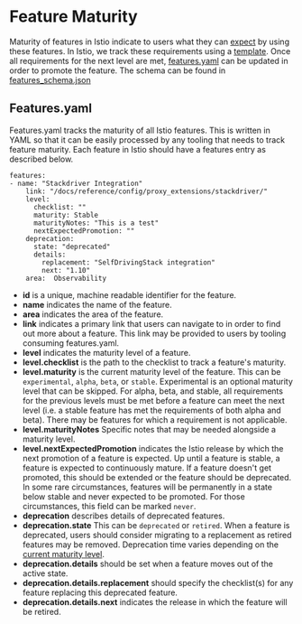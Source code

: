# Feature Maturity

Maturity of features in Istio indicate to users what they can [expect](https://istio.io/latest/about/feature-stages/) by using these
features. In Istio, we track these requirements using a [template](features/feature_template.md). Once all
requirements for the next level are met, [features.yaml](features.yaml) can be updated in order to promote the feature. The schema can be found in [features_schema.json](features_schema.json)

## Features.yaml

Features.yaml tracks the maturity of all Istio features. This is written
in YAML so that it can be easily processed by any tooling that needs to
track feature maturity. Each feature in Istio should have a features
entry as described below.

```
features:
- name: "Stackdriver Integration"
    link: "/docs/reference/config/proxy_extensions/stackdriver/"
    level:
      checklist: ""
      maturity: Stable
      maturityNotes: "This is a test"
      nextExpectedPromotion: ""
    deprecation:
      state: "deprecated"
      details:
        replacement: "SelfDrivingStack integration"
        next: "1.10"
    area:  Observability
```
* **id** is a unique, machine readable identifier for the feature.
* **name** indicates the name of the feature.
* **area** indicates the area of the feature.
* **link** indicates a primary link that users can navigate to in order to find out more about a feature. This link may be provided to users by tooling consuming features.yaml.
* **level** indicates the maturity level of a feature.
* **level.checklist** is the path to the checklist to track a feature's maturity.
* **level.maturity** is the current maturity level of the feature. This can be `experimental`, `alpha`, `beta`, or `stable`. Experimental is an optional maturity level that can be skipped. For alpha, beta, and stable, all requirements for the previous levels must be met before a feature can meet the next level (i.e. a stable feature has met the requirements of both alpha and beta). There may be features for which a requirement is not applicable.
* **level.maturityNotes** Specific notes that may be needed alongside a maturity level.
* **level.nextExpectedPromotion** indicates the Istio release by which the next promotion of a feature is expected. Up until a feature is stable, a feature is expected to continuously mature. If a feature doesn't get promoted, this should be extended or the feature should be deprecated.  In some rare circumstances, features will be permanently in a state below stable and never expected to be promoted. For those circumstances, this field can be marked `never`.
* **deprecation** describes details of deprecated features. 
* **deprecation.state** This can be `deprecated` or `retired`. When a feature is deprecated, users should consider migrating to a replacement as retired features may be removed. Deprecation time varies depending on the [current maturity level](https://istio.io/latest/about/feature-stages/).
* **deprecation.details** should be set when a feature moves out of the active state.
* **deprecation.details.replacement** should specify the checklist(s) for any
	feature replacing this deprecated feature. 
* **deprecation.details.next** indicates the release in which the feature will be retired.
